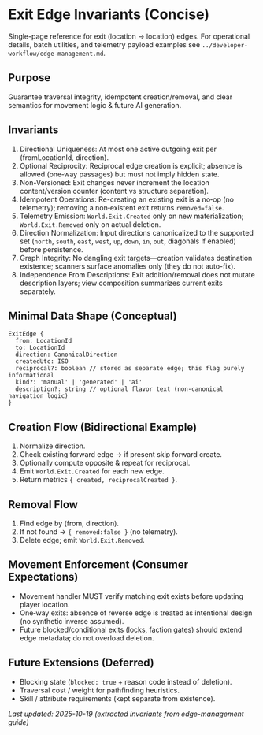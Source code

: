 # Exit Edge Invariants (Concise)

Single-page reference for exit (location → location) edges. For operational details, batch utilities, and telemetry payload examples see `../developer-workflow/edge-management.md`.

## Purpose

Guarantee traversal integrity, idempotent creation/removal, and clear semantics for movement logic & future AI generation.

## Invariants

1. Directional Uniqueness: At most one active outgoing exit per (fromLocationId, direction).
2. Optional Reciprocity: Reciprocal edge creation is explicit; absence is allowed (one‑way passages) but must not imply hidden state.
3. Non-Versioned: Exit changes never increment the location content/version counter (content vs structure separation).
4. Idempotent Operations: Re-creating an existing exit is a no‑op (no telemetry); removing a non‑existent exit returns `removed=false`.
5. Telemetry Emission: `World.Exit.Created` only on new materialization; `World.Exit.Removed` only on actual deletion.
6. Direction Normalization: Input directions canonicalized to the supported set (`north`, `south`, `east`, `west`, `up`, `down`, `in`, `out`, diagonals if enabled) before persistence.
7. Graph Integrity: No dangling exit targets—creation validates destination existence; scanners surface anomalies only (they do not auto-fix).
8. Independence From Descriptions: Exit addition/removal does not mutate description layers; view composition summarizes current exits separately.

## Minimal Data Shape (Conceptual)

```
ExitEdge {
  from: LocationId
  to: LocationId
  direction: CanonicalDirection
  createdUtc: ISO
  reciprocal?: boolean // stored as separate edge; this flag purely informational
  kind?: 'manual' | 'generated' | 'ai'
  description?: string // optional flavor text (non-canonical navigation logic)
}
```

## Creation Flow (Bidirectional Example)

1. Normalize direction.
2. Check existing forward edge → if present skip forward create.
3. Optionally compute opposite & repeat for reciprocal.
4. Emit `World.Exit.Created` for each new edge.
5. Return metrics `{ created, reciprocalCreated }`.

## Removal Flow

1. Find edge by (from, direction).
2. If not found → `{ removed:false }` (no telemetry).
3. Delete edge; emit `World.Exit.Removed`.

## Movement Enforcement (Consumer Expectations)

-   Movement handler MUST verify matching exit exists before updating player location.
-   One‑way exits: absence of reverse edge is treated as intentional design (no synthetic inverse assumed).
-   Future blocked/conditional exits (locks, faction gates) should extend edge metadata; do not overload deletion.

## Future Extensions (Deferred)

-   Blocking state (`blocked: true` + reason code instead of deletion).
-   Traversal cost / weight for pathfinding heuristics.
-   Skill / attribute requirements (kept separate from existence).

_Last updated: 2025-10-19 (extracted invariants from edge-management guide)_

